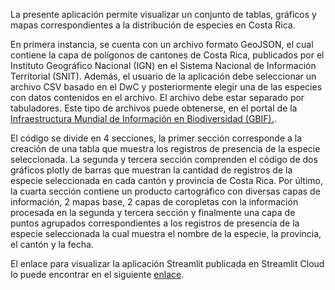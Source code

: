 La presente aplicación permite visualizar un conjunto de tablas, gráficos y mapas correspondientes a la distribución de especies en Costa Rica. 

En primera instancia, se cuenta con un archivo formato GeoJSON, el cual contiene la capa de polígonos de cantones de Costa Rica, publicados por el Instituto Geográfico Nacional (IGN) en el Sistema Nacional de Información Territorial (SNIT). Además, el usuario de la aplicación debe seleccionar un archivo CSV basado en el DwC y posteriormente elegir una de las especies con datos contenidos en el archivo. El archivo debe estar separado por tabuladores. Este tipo de archivos puede obtenerse, en el portal de la [Infraestructura Mundial de Información en Biodiversidad (GBIF).](https://www.gbif.org/).

El código se divide en 4 secciones, la primer sección corresponde a la creación de una tabla que muestra los registros de presencia de la especie seleccionada. La segunda y tercera sección comprenden el código de dos gráficos plotly de barras que muestran la cantidad de registros de la especie seleccionada en cada cantón y provincia de Costa Rica. Por último, la cuarta sección contiene un producto cartográfico con diversas capas de información, 2 mapas base, 2 capas de coropletas  con la información procesada en la segunda y tercera sección y finalmente una capa de puntos agrupados correspondientes a los registros de presencia de la especie seleccionada la cual muestra el nombre de la especie, la provincia, el cantón y la fecha. 

El enlace para visualizar la aplicación Streamlit publicada en Streamlit Cloud lo puede encontrar en el siguiente [enlace](https://proyectofinal-asalazar-dyoung.streamlit.app/).
